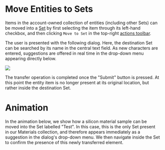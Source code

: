 # Move Entities to Sets

Items in the account-owned collection of entities (including other Sets) can be moved into a [Set](../sets.md) by first selecting the item through its left-hand checkbox, and then clicking `Move to Set` <i class="zmdi zmdi-square-right zmdi-hc-border"></i> in the top-right [actions toolbar](/entities-general/ui/explorer.md#actions-toolbar). 

The user is presented with the following dialog. Here, the destination Set can be searched by its name in the central text field. As new characters are entered, suggestions are offered in real time in the drop-down menu appearing directly below. 

<img src="/images/move-to-set.png" > 

The transfer operation is completed once the "Submit" button is pressed. At this point the entity item is no longer present at its original location, but rather inside the  destination Set. 

# Animation

In the animation below, we show how a silicon material sample can be moved into the Set labelled "Test". In this case, this is the only Set present in our Materials collection, and therefore appears immediately as a suggestion in the dialog's drop-down menu. We then navigate inside the Set to confirm the presence of this newly transferred element.

<img data-gifffer="/images/Set-transfer-example.gif" />
